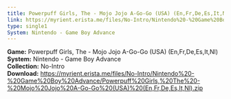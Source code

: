 ```yaml
---
title: Powerpuff Girls, The - Mojo Jojo A-Go-Go (USA) (En,Fr,De,Es,It,Nl)
link: https://myrient.erista.me/files/No-Intro/Nintendo%20-%20Game%20Boy%20Advance/Powerpuff%20Girls,%20The%20-%20Mojo%20Jojo%20A-Go-Go%20(USA)%20(En,Fr,De,Es,It,Nl).zip
type: single1
System: Nintendo - Game Boy Advance
---
```

<b>Game:</b> Powerpuff Girls, The - Mojo Jojo A-Go-Go (USA) (En,Fr,De,Es,It,Nl)<br>
<b>System:</b> Nintendo - Game Boy Advance<br>
<b>Collection:</b> No-Intro<br>
<b>Download:</b> https://myrient.erista.me/files/No-Intro/Nintendo%20-%20Game%20Boy%20Advance/Powerpuff%20Girls,%20The%20-%20Mojo%20Jojo%20A-Go-Go%20(USA)%20(En,Fr,De,Es,It,Nl).zip